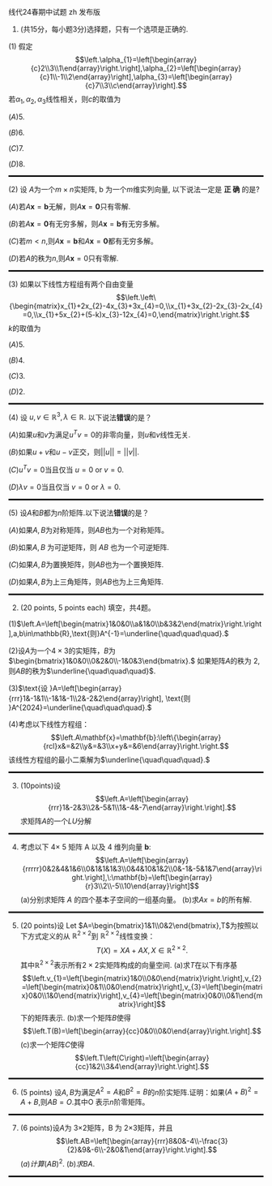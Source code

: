 线代24春期中试题 zh 发布版

1. (共15分，每小题3分)选择题，只有一个选项是正确的.

(1) 假定
$$\left.\alpha_{1}=\left[\begin{array}{c}2\\3\\1\end{array}\right.\right],\alpha_{2}=\left[\begin{array}{c}1\\-1\\2\end{array}\right],\alpha_{3}=\left[\begin{array}{c}7\\3\\c\end{array}\right].$$
若$\alpha_1,\alpha_2,\alpha_3$线性相关，则$c$的取值为

$\left(A\right)5.$

$\left(B\right)6.$

$\left(C\right)7.$

$(D)8.$

<hr style="border: 1px solid black;">

(2)  设 $A$为一个$m\times n$实矩阵, b 为一个$m$维实列向量, 以下说法一定是 **正 确** 的是?

$(A)$若$A\mathbf{x}=\mathbf{b}$无解，则$A\mathbf{x}=\mathbf{0}$只有零解.

$(B)$若$A\mathbf{x}=\mathbf{0}$有无穷多解，则$A\mathbf{x}=\mathbf{b}$有无穷多解。

$(C)$若$m<n$,则$A\mathbf{x}=\mathbf{b}$和$A\mathbf{x}=\mathbf{0}$都有无穷多解。

$(D)$若$A$的秩为$n$,则$A\mathbf{x}=0$只有零解.

<hr style="border: 1px solid black;">

(3)  如果以下线性方程组有两个自由变量
$$\left.\left\{\begin{matrix}x_{1}+2x_{2}-4x_{3}+3x_{4}=0,\\x_{1}+3x_{2}-2x_{3}-2x_{4}=0,\\x_{1}+5x_{2}+(5-k)x_{3}-12x_{4}=0,\end{matrix}\right.\right.$$
$k$的取值为

$(A)5.$

$(B)4.$

$\left(C\right)3.$

$(D)2.$

<hr style="border: 1px solid black;">

(4)  设 $u,v\in\mathbb{R}^3,\lambda\in\mathbb{R}.$ 以下说法**错误**的是？

$\left(A\right)$如果$u$和$v$为满足$u^Tv=0$的非零向量，则$u$和$v$线性无关.

$\left(B\right)$如果$u+v$和$u-v$正交，则$||u||=||v||.$

$\left(C\right)u^{T}v=0$当且仅当 $u=0$ or $v=0$.

$\left(D\right)\lambda v=0$当且仅当 $v=0$ or $\lambda=0$.

<hr style="border: 1px solid black;">

(5)  设$A$和$B$都为$n$阶矩阵.以下说法**错误**的是？

$\left(A\right)$如果$A,B$为对称矩阵，则$AB$也为一个对称矩阵。

$\left(B\right)$如果$A,B$ 为可逆矩阵，则 $AB$ 也为一个可逆矩阵.

$\left(C\right)$如果$A,B$为置换矩阵，则$AB$也为一个置换矩阵.

$\left(D\right)$如果$A,B$为上三角矩阵，则$AB$也为上三角矩阵.

<hr style="border: 1px solid black;">

2. (20 points, 5 points each) 填空，共4题。

(1)$\left.A=\left[\begin{matrix}1&0&0\\a&1&0\\b&3&2\end{matrix}\right.\right],a,b\in\mathbb{R},\text{则}A^{-1}=\underline{\quad\quad\quad}.$

(2)设$A$为一个$4\times3$的实矩阵，$B$为$\begin{bmatrix}1&0&0\\0&2&0\\-1&0&3\end{bmatrix}.$
如果矩阵$A$的秩为 2,则$AB$的秩为$\underline{\quad\quad\quad}$.

(3)$\text{设 }A=\left[\begin{array}{rrr}1&-1&1\\-1&1&-1\\2&-2&2\end{array}\right], \text{则 }A^{2024}=\underline{\quad\quad\quad}.$

(4)考虑以下线性方程组：
$$\left.A\mathbf{x}=\mathbf{b}:\left\{\begin{array}{rcl}x&=&2\\y&=&3\\x+y&=&6\end{array}\right.\right.$$
该线性方程组的最小二乘解为$\underline{\quad\quad\quad}.$

<hr style="border: 1px solid black;">

3. (10points)设
$$\left.A=\left[\begin{array}{rrr}1&-2&3\\2&-5&1\\1&-4&-7\end{array}\right.\right].$$
求矩阵$A$的一个$LU$分解

<hr style="border: 1px solid black;">

4. 考虑以下 4× 5 矩阵 A 以及 4 维列向量 $\mathbf{b}$:
$$\left.A=\left[\begin{array}{rrrrr}0&2&4&1&6\\0&1&1&1&3\\0&4&10&1&2\\0&-1&-5&1&7\end{array}\right.\right],\:\mathbf{b}=\left[\begin{array}{r}3\\2\\-5\\10\end{array}\right]$$
(a)分别求矩阵 $A$ 的四个基本子空间的一组基向量。
(b)求$Ax=b$的所有解.

<hr style="border: 1px solid black;">

5. (20 points)设 Let $A=\begin{bmatrix}1&1\\0&2\end{bmatrix},T$为按照以下方式定义的从 $\mathbb{R}^{2\times2}$到 $\mathbb{R}^{2\times2}$线性变换：
$$T\left(X\right)=XA+AX,X\in\mathbb{R}^{2\times2}.$$
其中$\mathbb{R}^{2\times2}$表示所有$2\times2$实矩阵构成的向量空间.
(a)求$T$在以下有序基
$$\left.v_{1}=\left[\begin{matrix}1&0\\0&0\end{matrix}\right.\right],v_{2}=\left[\begin{matrix}0&1\\0&0\end{matrix}\right],v_{3}=\left[\begin{matrix}0&0\\1&0\end{matrix}\right],v_{4}=\left[\begin{matrix}0&0\\0&1\end{matrix}\right]$$
下的矩阵表示.
(b)求一个矩阵$B$使得
$$\left.T(B)=\left[\begin{array}{cc}0&0\\0&0\end{array}\right.\right].$$
(c)求一个矩阵$C$使得
$$\left.T\left(C\right)=\left[\begin{array}{cc}1&2\\3&4\end{array}\right.\right].$$

<hr style="border: 1px solid black;">

6. (5 points) 设$A,B$为满足$A^2=A$和$B^2=B$的$n$阶实矩阵.证明：如果$(A+B)^2=A+B$,则$AB=O.$其中O 表示$n$阶零矩阵。

<hr style="border: 1px solid black;">

7. (6 points)设$A$为 3$\times2$矩阵，B 为 2$\times3$矩阵，并且
$$\left.AB=\left[\begin{array}{rrr}8&0&-4\\-\frac{3}{2}&9&-6\\-2&0&1\end{array}\right.\right].$$
$\left(a\right)计算\left(AB\right)^{2}.$
$(b)求BA.$

<hr style="border: 1px solid black;">
